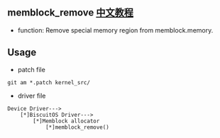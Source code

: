 memblock_remove [中文教程](https://biscuitos.github.io/blog/MMU-ARM32-MEMBLOCK-memblock_remove/)
--------------------------------------------

* function: Remove special memory region from memblock.memory.


## Usage

* patch file

```
git am *.patch kernel_src/
```

* driver file

```
Device Driver--->
    [*]BiscuitOS Driver--->
        [*]Memblock allocator
            [*]memblock_remove()
```
